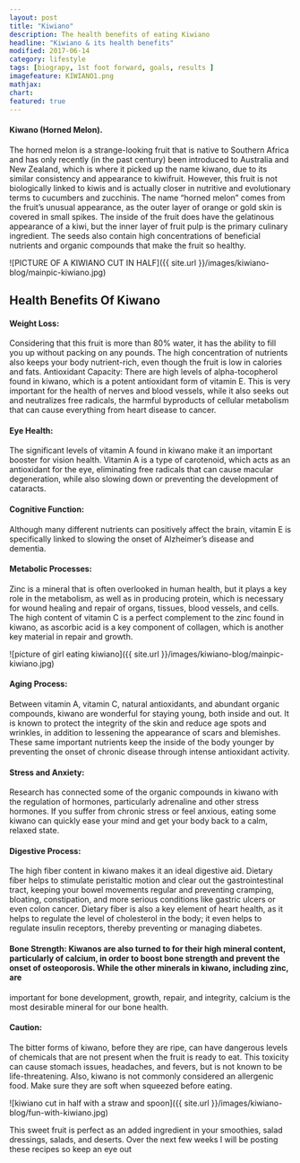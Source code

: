 ```yaml
---
layout: post
title: "Kiwiano"
description: The health benefits of eating Kiwiano
headline: "Kiwiano & its health benefits"
modified: 2017-06-14
category: lifestyle
tags: [biograpy, 1st foot forward, goals, results ]
imagefeature: KIWIANO1.png
mathjax: 
chart:
featured: true
---
```


<style>

    .notepad-post-title h1{

        display: none!important;
    }

    .modify .notepad-post-title h1{

        display: block!important;
    }

    .bg-img img {
    	 -webkit-background-size: cover!important;
		  -moz-background-size: cover!important;
		  -o-background-size: cover!important;
		  background-size: cover!important;
    }

</style>





#### Kiwano (Horned Melon).

The horned melon is a strange-looking fruit that is native to Southern Africa and has only recently (in the past century) been introduced to Australia and New Zealand, which is where it picked up the name kiwano, due to its similar consistency and appearance to kiwifruit. However, this fruit is not biologically linked to kiwis and is actually closer in nutritive and evolutionary terms to cucumbers and zucchinis. 
The name “horned melon” comes from the fruit’s unusual appearance, as the outer layer of orange or gold skin is covered in small spikes. The inside of the fruit does have the gelatinous appearance of a kiwi, but the inner layer of fruit pulp is the primary culinary ingredient. The seeds also contain high concentrations of beneficial nutrients and organic compounds that make the fruit so healthy.

![PICTURE OF A KIWIANO CUT IN HALF]({{ site.url }}/images/kiwiano-blog/mainpic-kiwiano.jpg)



## Health Benefits Of Kiwano

#### Weight Loss: 

Considering that this fruit is more than 80% water, it has the ability to fill you up without packing on any pounds. The high concentration of nutrients also keeps your body nutrient-rich, even though the fruit is low in calories and fats.
Antioxidant Capacity: There are high levels of alpha-tocopherol found in kiwano, which is a potent antioxidant form of vitamin E. This is very important for the health of nerves and blood vessels, while it also seeks out and neutralizes free radicals, the harmful byproducts of cellular metabolism that can cause everything from heart disease to cancer.

#### Eye Health: 

The significant levels of vitamin A found in kiwano make it an important booster for vision health. Vitamin A is a type of carotenoid, which acts as an antioxidant for the eye, eliminating free radicals that can cause macular degeneration, while also slowing down or preventing the development of cataracts.

#### Cognitive Function:

 Although many different nutrients can positively affect the brain, vitamin E is specifically linked to slowing the onset of Alzheimer’s disease and dementia.

#### Metabolic Processes:

Zinc is a mineral that is often overlooked in human health, but it plays a key role in the metabolism, as well as in producing protein, which is necessary for wound healing and repair of organs, tissues, blood vessels, and cells. The high content of vitamin C is a perfect complement to the zinc found in kiwano, as ascorbic acid is a key component of collagen, which is another key material in repair and growth.


![picture of girl eating kiwiano]({{ site.url }}/images/kiwiano-blog/mainpic-kiwiano.jpg)

#### Aging Process:

Between vitamin A, vitamin C, natural antioxidants, and abundant organic compounds, kiwano are wonderful for staying young, both inside and out. It is known to protect the integrity of the skin and reduce age spots and wrinkles, in addition to lessening the appearance of scars and blemishes. These same important nutrients keep the inside of the body younger by preventing the onset of chronic disease through intense antioxidant activity.

#### Stress and Anxiety:

Research has connected some of the organic compounds in kiwano with the regulation of hormones, particularly adrenaline and other stress hormones. If you suffer from chronic stress or feel anxious, eating some kiwano can quickly ease your mind and get your body back to a calm, relaxed state.

#### Digestive Process: 
The high fiber content in kiwano makes it an ideal digestive aid. Dietary fiber helps to stimulate peristaltic motion and clear out the gastrointestinal tract, keeping your bowel movements regular and preventing cramping, bloating, constipation, and more serious conditions like gastric ulcers or even colon cancer. Dietary fiber is also a key element of heart health, as it helps to regulate the level of cholesterol in the body; it even helps to regulate insulin receptors, thereby preventing or managing diabetes.

#### Bone Strength: Kiwanos are also turned to for their high mineral content, particularly of calcium, in order to boost bone strength and prevent the onset of osteoporosis. While the other minerals in kiwano, including zinc, are 
important for bone development, growth, repair, and integrity, calcium is the most desirable mineral for our bone health.

#### Caution:
The bitter forms of kiwano, before they are ripe, can have dangerous levels of chemicals that are not present when the fruit is ready to eat. This toxicity can cause stomach issues, headaches, and fevers, but is not known to be life-threatening. Also, kiwano is not commonly considered an allergenic food. Make sure they are soft when squeezed before eating.


![kiwiano cut in half with a straw and spoon]({{ site.url }}/images/kiwiano-blog/fun-with-kiwiano.jpg)



This sweet fruit is perfect as an added ingredient in your smoothies, salad dressings, salads, and deserts.
Over the next few weeks I will be posting these recipes so keep an eye out





